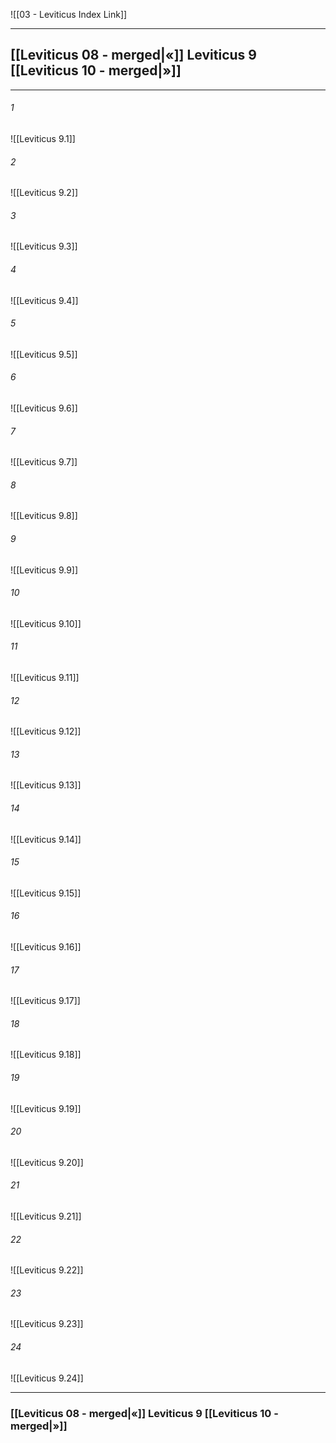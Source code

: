 ![[03 - Leviticus Index Link]]

---
##  [[Leviticus 08 - merged|«]] Leviticus 9 [[Leviticus 10 - merged|»]]

---

###### 1
![[Leviticus 9.1]] 

###### 2
![[Leviticus 9.2]] 

###### 3
![[Leviticus 9.3]] 

###### 4
![[Leviticus 9.4]]

###### 5 
![[Leviticus 9.5]] 

###### 6
![[Leviticus 9.6]] 

###### 7
![[Leviticus 9.7]] 

###### 8
![[Leviticus 9.8]] 

###### 9
![[Leviticus 9.9]] 

###### 10
![[Leviticus 9.10]] 

###### 11
![[Leviticus 9.11]] 

###### 12
![[Leviticus 9.12]]

###### 13
![[Leviticus 9.13]] 

###### 14
![[Leviticus 9.14]] 

###### 15
![[Leviticus 9.15]]

###### 16
![[Leviticus 9.16]] 

###### 17
![[Leviticus 9.17]]

###### 18
![[Leviticus 9.18]] 

###### 19
![[Leviticus 9.19]] 

###### 20
![[Leviticus 9.20]]

###### 21
![[Leviticus 9.21]] 

###### 22
![[Leviticus 9.22]] 

###### 23
![[Leviticus 9.23]]

###### 24
![[Leviticus 9.24]] 


---
###  [[Leviticus 08 - merged|«]] Leviticus 9 [[Leviticus 10 - merged|»]]